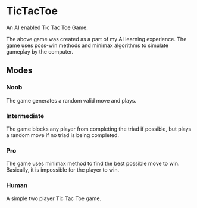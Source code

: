 # TicTacToe
An AI enabled Tic Tac Toe Game.

The above game was created as a part of my AI learning experience. The game uses poss-win methods and minimax algorithms to simulate gameplay by the computer.

## Modes
### Noob

The game generates a random valid move and plays.

### Intermediate

The game blocks any player from completing the triad if possible, but plays a random move if no triad is being completed.

### Pro

The game uses minimax method to find the best possible move to win. Basically, it is impossible for the player to win.

### Human

A simple two player Tic Tac Toe game.
